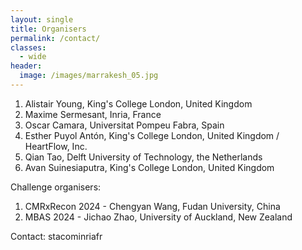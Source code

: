 ```yaml
---
layout: single
title: Organisers
permalink: /contact/
classes:
  - wide
header:
  image: /images/marrakesh_05.jpg
---
```


1. Alistair Young, King's College London, United Kingdom
2. Maxime Sermesant, Inria, France
3. Oscar Camara, Universitat Pompeu Fabra, Spain
4. Esther Puyol Antón, King's College London, United Kingdom / HeartFlow, Inc.
5. Qian Tao, Delft University of Technology, the Netherlands
6. Avan Suinesiaputra, King's College London, United Kingdom

Challenge organisers:

1. CMRxRecon 2024 - Chengyan Wang, Fudan University, China
2. MBAS 2024 - Jichao Zhao, University of Auckland, New Zealand

Contact: stacom<at>inria<dot>fr